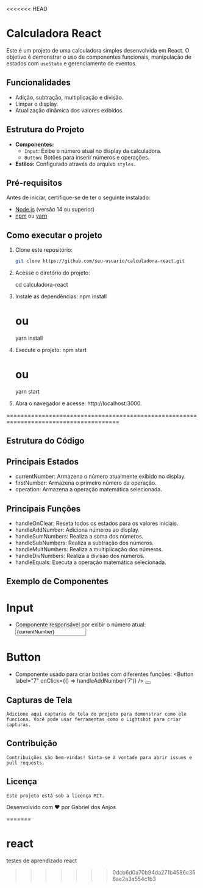 <<<<<<< HEAD
# Calculadora React

Este é um projeto de uma calculadora simples desenvolvida em React. O objetivo é demonstrar o uso de componentes funcionais, manipulação de estados com `useState` e gerenciamento de eventos.

## Funcionalidades

- Adição, subtração, multiplicação e divisão.
- Limpar o display.
- Atualização dinâmica dos valores exibidos.

## Estrutura do Projeto

- **Componentes:**  
  - `Input`: Exibe o número atual no display da calculadora.
  - `Button`: Botões para inserir números e operações.
- **Estilos:** Configurado através do arquivo `styles`.

## Pré-requisitos

Antes de iniciar, certifique-se de ter o seguinte instalado:

- [Node.js](https://nodejs.org/) (versão 14 ou superior)
- [npm](https://www.npmjs.com/) ou [yarn](https://yarnpkg.com/)

## Como executar o projeto

1. Clone este repositório:
   ```bash
   git clone https://github.com/seu-usuario/calculadora-react.git

2. Acesse o diretório do projeto:

    cd calculadora-react

3. Instale as dependências:
    npm install
    # ou
    yarn install

4. Execute o projeto:
    npm start
    # ou
    yarn start

5. Abra o navegador e acesse: http://localhost:3000.

======================================================================================

## Estrutura do Código

## Principais Estados
- currentNumber: Armazena o número atualmente exibido no display.
- firstNumber: Armazena o primeiro número da operação.
- operation: Armazena a operação matemática selecionada.

## Principais Funções
- handleOnClear: Reseta todos os estados para os valores iniciais.
- handleAddNumber: Adiciona números ao display.
- handleSumNumbers: Realiza a soma dos números.
- handleSubNumbers: Realiza a subtração dos números.
- handleMultNumbers: Realiza a multiplicação dos números.
- handleDivNumbers: Realiza a divisão dos números.
- handleEquals: Executa a operação matemática selecionada.

## Exemplo de Componentes

# Input

- Componente responsável por exibir o número atual:
    <Input value={currentNumber} />

# Button

- Componente usado para criar botões com diferentes funções:
    <Button label="7" onClick={() => handleAddNumber('7')} />
    <Button label="+" onClick={handleSumNumbers} />

## Capturas de Tela
    Adicione aqui capturas de tela do projeto para demonstrar como ele funciona. Você pode usar ferramentas como o Lightshot para criar capturas.

## Contribuição
    Contribuições são bem-vindas! Sinta-se à vontade para abrir issues e pull requests.

## Licença
    Este projeto está sob a licença MIT.

Desenvolvido com ❤️ por Gabriel dos Anjos

=======
# react
testes de aprendizado react
>>>>>>> 0dcb6d0a70b94da271b4586c356ae2a3a554c1b3
